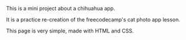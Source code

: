 This is a mini project about a chihuahua app.

It is a practice re-creation of the freecodecamp's cat photo app lesson.

This page is very simple, made with HTML and CSS.